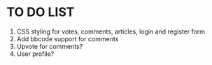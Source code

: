 # TO DO LIST

1) CSS styling for votes, comments, articles, login and register form
2) Add bbcode support for comments
3) Upvote for comments?
4) User profile?
